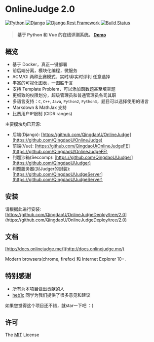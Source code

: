 # OnlineJudge 2.0

[![Python](https://img.shields.io/badge/python-3.6.2-blue.svg?style=flat-square)](https://www.python.org/downloads/release/python-362/)
[![Django](https://img.shields.io/badge/django-1.11.4-blue.svg?style=flat-square)](https://www.djangoproject.com/)
[![Django Rest Framework](https://img.shields.io/badge/django_rest_framework-3.4.0-blue.svg?style=flat-square)](http://www.django-rest-framework.org/)
[![Build Status](https://travis-ci.org/QingdaoU/OnlineJudge.svg?branch=master)](https://travis-ci.org/QingdaoU/OnlineJudge)

> #### 基于 Python 和 Vue 的在线评测系统。 [Demo](https://qduoj.com)


## 概览

+ 基于 Docker，真正一键部署
+ 前后端分离，模块化编程，微服务
+ ACM/OI 两种比赛模式、实时/非实时评判 任意选择
+ 丰富的可视化图表，一图胜千言
+ 支持 Template Problem，可以添加函数题甚至填空题
+ 更细致的权限划分，超级管理员和普通管理员各司其职
+ 多语言支持：`C`, `C++`, `Java`, `Python2`, `Python3`，题目可以选择使用的语言
+ Markdown & MathJax 支持
+ 比赛用户IP限制 (CIDR ranges)

主要模块均已开源:

+ 后端(Django): [https://github.com/QingdaoU/OnlineJudge](https://github.com/QingdaoU/OnlineJudge)
+ 前端(Vue): [https://github.com/QingdaoU/OnlineJudgeFE](https://github.com/QingdaoU/OnlineJudgeFE)
+ 判题沙箱(Seccomp): [https://github.com/QingdaoU/Judger](https://github.com/QingdaoU/Judger)
+ 判题服务器(对Judger的封装): [https://github.com/QingdaoU/JudgeServer](https://github.com/QingdaoU/JudgeServer)

## 安装

请根据此进行安装:  [https://github.com/QingdaoU/OnlineJudgeDeploy/tree/2.0](https://github.com/QingdaoU/OnlineJudgeDeploy/tree/2.0)

## 文档

[http://docs.onlinejudge.me/](http://docs.onlinejudge.me/)



Modern browsers(chrome, firefox) 和 Internet Explorer 10+.

## 特别感谢

+ 所有为本项目做出贡献的人
+ [heb1c](https://github.com/hebicheng) 同学为我们提供了很多意见和建议

如果您觉得这个项目还不错，就star一下吧 ：)

## 许可

The [MIT](http://opensource.org/licenses/MIT) License
